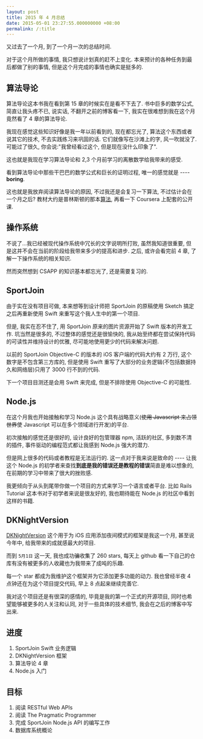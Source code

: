 ```yaml
---
layout: post
title: 2015 年 4 月总结
date: 2015-05-01 23:27:55.000000000 +08:00
permalink: /:title
---
```

又过去了一个月, 到了一个月一次的总结时间.

 对于这个月所做的事情, 我只想说计划真的赶不上变化. 本来预计的各种任务到最后都做了别的事情, 但是这个月完成的事情也确实是挺多的.

## 算法导论

算法导论这本书我在看到第 15 章的时候实在是看不下去了. 书中巨多的数学公式, 简直让我头疼不已, 说实话, 不翻开之前的博客看一下, 我实在很难想到我在这个月竟然看了 4 章的算法导论.

我现在感觉这些知识好像是我一年以前看到的, 现在都忘光了, 算法这个东西或者说其它的技术, 不去实践练习来巩固的话. 它们就像写在沙滩上的字, 风一吹就没了. 可能过了很久, 你会说:"我曾经看过这个, 但是现在没什么印象了". 

这也就是我现在学习算法导论和 2,3 个月前学习的离散数学给我带来的感受.

看到算法导论中那些干巴巴的数学公式和巨长的证明过程, 唯一的感觉就是 ---- **boring**.

这也就是我放弃阅读算法导论的原因, 不过我还是会复习一下算法, 不过估计会在一个月之后? 教材大约是普林斯顿的那本[算法](http://www.amazon.cn/图灵程序设计丛书-算法-塞奇威克/dp/B009OCFQ0O/ref=sr_1_1?ie=UTF8&qid=1430494740&sr=8-1&keywords=算法), 再看一下 Coursera 上配套的公开课.


## 操作系统

不说了...我已经被现代操作系统中冗长的文字说明所打败, 虽然我知道很重要, 但是这并不会在当前的阶段给我带来多少的提高和进步. 之后, 或许会看完前 4 章, 了解一下操作系统的相关知识. 

然而突然想到 CSAPP 的知识基本都忘光了, 还是需要复习的.

## SportJoin

由于实在没有项目可做, 本来想等到设计师把 SportJoin 的原稿使用 Sketch 搞定之后再重新使用 Swift 来重写这个我人生中的第一个项目. 

但是, 我实在忍不住了, 用 SportJoin 原来的图片资源开始了 Swift 版本的开发工作. 坑当然是很多的, 不过整体的感觉还是很愉快的, 我从始至终都在尝试保持代码的可读性并维持设计的优雅, 尽可能地使用更少的代码来解决问题. 

以前的 SportJoin Objective-C 的版本的 iOS 客户端的代码大约有 2 万行, 这个数字是不包含第三方库的, 但是使用 Swift 重写了大部分的业务逻辑(不包括数据持久和网络层)只用了 3000 行不到的代码.

下一个项目目测还是会用 Swift 来完成, 但是不排除使用 Objective-C 的可能性.

## Node.js

在这个月我也开始接触和学习 Node.js 这个具有战略意义(~~使用 Javascript 来占领世界~~使 Javascript 可以在多个领域进行开发)的平台.

初次接触的感觉还是很好的, 设计良好的包管理器 npm, 活跃的社区, 多到数不清的插件, 事件驱动的编程范式都让我感到 Node.js 强大的潜力.

但是网上很多的代码或者教程是无法运行的. 这一点对于我来说是致命的 ---- 让我这个 Node.js 的初学者来查找**到底是我的错误还是教程的错误**简直是难以想象的, 在前期的学习中带来了很大的挫败感.

我更倾向于从头到尾带你做一个项目的方式来学习一个语言或者平台. 比如 Rails Tutorial 这本书对于初学者来说是很友好的, 我也期待能在 Node.js 的社区中看到这样的书籍.

## DKNightVersion

[DKNightVersion](https://github.com/Draveness/DKNightVersion) 这个用于为 iOS 应用添加夜间模式的框架是我这一个月, 甚至说今年中, 给我带来的成就感最大的项目.

而到 `5月1日` 这一天, 我也成功~~骗~~收集了 260 stars, 每天上 github 看一下自己的仓库有没有被更多的人收藏也为我带来了成吨的乐趣.

每一个 star 都成为我维护这个框架并为它添加更多功能的动力. 我也曾经半夜 4 点钟还在为这个项目提交代码, 早上 8 点起来继续完善它.

我对这个项目还是有很深的感情的, 毕竟是我的第一个正式的开源项目, 同时也希望能够被更多的人关注和认同, 对于一些具体的技术细节, 我会在之后的博客中写出来.

## 进度

1. SportJoin Swift 业务逻辑
2. DKNightVersion 框架
3. 算法导论 4 章
4. Node.js 入门

## 目标

1. 阅读 RESTful Web APIs
2. 阅读 The Pragmatic Programmer
3. 完成 SportJoin Node.js API 的编写工作
4. 数据库系统概论
